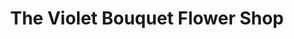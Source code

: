 ---
title: "The Violet Bouquet Flower Shop"
url: /pittsburgh/the-violet-bouquet-flower-shop/
shop: Blumen
---